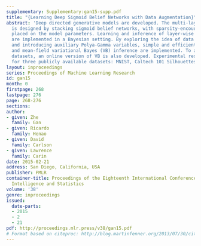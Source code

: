 ```yaml
---
supplementary: Supplementary:gan15-supp.pdf
title: "{Learning Deep Sigmoid Belief Networks with Data Augmentation}"
abstract: 'Deep directed generative models are developed. The multi-layered model
  is designed by stacking sigmoid belief networks, with sparsity-encouraging priors
  placed on the model parameters. Learning and inference of layer-wise model parameters
  are implemented in a Bayesian setting. By exploring the idea of data augmentation
  and introducing auxiliary Polya-Gamma variables, simple and efficient Gibbs sampling
  and mean-field variational Bayes (VB) inference are implemented. To address large-scale
  datasets, an online version of VB is also developed. Experimental results are presented
  for three publicly available datasets: MNIST, Caltech 101 Silhouettes and OCR letters.'
layout: inproceedings
series: Proceedings of Machine Learning Research
id: gan15
month: 0
firstpage: 268
lastpage: 276
page: 268-276
sections: 
author:
- given: Zhe
  family: Gan
- given: Ricardo
  family: Henao
- given: David
  family: Carlson
- given: Lawrence
  family: Carin
date: 2015-02-21
address: San Diego, California, USA
publisher: PMLR
container-title: Proceedings of the Eighteenth International Conference on Artificial
  Intelligence and Statistics
volume: '38'
genre: inproceedings
issued:
  date-parts:
  - 2015
  - 2
  - 21
pdf: http://proceedings.mlr.press/v38/gan15.pdf
# Format based on citeproc: http://blog.martinfenner.org/2013/07/30/citeproc-yaml-for-bibliographies/
---
```

